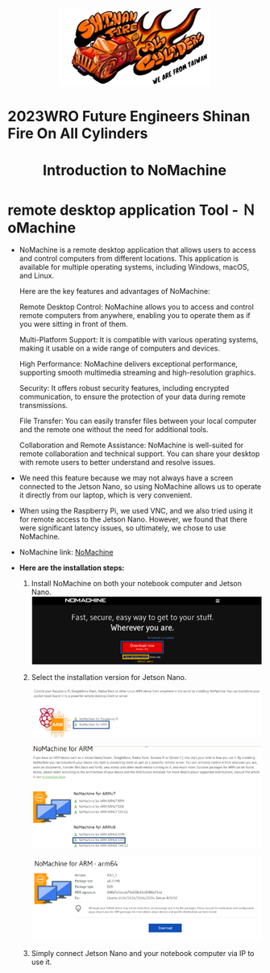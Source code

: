 <div align="center"><img src="../../other/img/logo.png" width="300" alt=" logo"></div>

2023WRO Future Engineers Shinan Fire On All Cylinders  
====

# <div align="center">Introduction to NoMachine </div> 

 # remote desktop application Tool - ＮoMachine
 
- NoMachine is a remote desktop application that allows users to access and control computers from different locations. This application is available for multiple operating systems, including Windows, macOS, and Linux.

  Here are the key features and advantages of NoMachine:

  Remote Desktop Control: NoMachine allows you to access and control remote computers from anywhere, enabling you to operate them as if you were sitting in front of them.

  Multi-Platform Support: It is compatible with various operating systems, making it usable on a wide range of computers and devices.

  High Performance: NoMachine delivers exceptional performance, supporting smooth multimedia streaming and high-resolution graphics.

  Security: It offers robust security features, including encrypted communication, to ensure the protection of your data during remote transmissions.

  File Transfer: You can easily transfer files between your local computer and the remote one without the need for additional tools.

  Collaboration and Remote Assistance: NoMachine is well-suited for remote collaboration and technical support. You can share your desktop with remote users to better understand and resolve issues.

- We need this feature because we may not always have a screen connected to the Jetson Nano, so using NoMachine allows us to operate it directly from our laptop, which is very convenient.

- When using the Raspberry Pi, we used VNC, and we also tried using it for remote access to the Jetson Nano. However, we found that there were significant latency issues, so ultimately, we chose to use NoMachine.
  
- NoMachine link: [NoMachine](https://www.nomachine.com/) 

- __Here are the installation steps:__

  1. Install NoMachine on both your notebook computer and Jetson Nano.
  ![image](./img/1.png)  
  2. Select the installation version for Jetson Nano.
 
     ![image](./img/2.png)

     ![image](./img/3.png)
  
     ![image](./img/4.png)  

  3. Simply connect Jetson Nano and your notebook computer via IP to use it.





   
